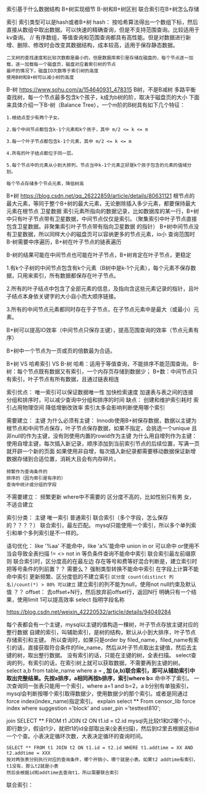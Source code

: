 索引基于什么数据结构
B+树实现细节
B-树和B+树区别
联合索引在B+树怎么存储


索引
	索引类型可以是hash或者B+树
	hash：
		按哈希算法得出一个数组下标，然后直接从数组中取出数据。可以快速的精确查询，但是不支持范围查询。比较适用于kv查询。
		// 有序数组，等值查询和范围查询都具有高性能。但是对数据进行新增、删除、修改时会改变其数据结构，成本较高，适用于保存静态数据。

	二叉树的查找速度和比较次数都是最小的，但是数据库索引是存储在磁盘的，每个节点逐一加载，逐一加载每一个磁盘页，磁盘对应着索引树的节点
	最坏的情况下，磁盘IO次数等于索引树的高度
	使用B树和B+树可以减小树的高度
B-树
	https://www.sohu.com/a/154640931_478315
	B树，不是B减树
	多路平衡查找树，每一个节点最多包含k个孩子，k成为b树的阶，取决于磁盘页的大小
	下面来具体介绍一下B-树（Balance Tree），一个m阶的B树具有如下几个特征：

	1.根结点至少有两个子女。

	2.每个中间节点都包含k-1个元素和k个孩子，其中 m/2 <= k <= m

	3.每一个叶子节点都包含k-1个元素，其中 m/2 <= k <= m

	4.所有的叶子结点都位于同一层。

	5.每个节点中的元素从小到大排列，节点当中k-1个元素正好是k个孩子包含的元素的值域分划。

	每个节点存储多个节点元素，降低树高


B+树
https://blog.csdn.net/qq_26222859/article/details/80631121
根节点的最大元素，等同于整个B+树的最大元素，无论删除插入多少元素，都要保持最大元素在根节点
卫星数据
	索引元素所指向的数据记录，比如数据库的某一行，B+树中只有叶子节点带有卫星数据，中间节点仅仅是索引。（聚集索引中叶子节点直接包含卫星数据。非聚集索引叶子节点带有指向卫星数据 的指针）
B+树中间节点没有卫星数据，所以同样大小的磁盘页可以容纳更多的节点元素，io小
查询范围时B-树需要中序遍历，B+树在叶子节点的链表遍历

B-树的结果可能在中间节点也可能在叶子节点，B+树肯定在叶子节点，更稳定

1.有k个子树的中间节点包含有k个元素（B树中是k-1个元素），每个元素不保存数据，只用来索引，所有数据都保存在叶子节点。

2.所有的叶子结点中包含了全部元素的信息，及指向含这些元素记录的指针，且叶子结点本身依关键字的大小自小而大顺序链接。

3.所有的中间节点元素都同时存在于子节点，在子节点元素中是最大（或最小）元素。

B+树可以提高IO效率（中间节点只保存主键），提高范围查询的效率（节点元素有序）


B+树中一个节点为一页或页的倍数最为合适。

B+树 VS 哈希索引 VS B-树
	哈希：适用于等值查询，不能排序不能范围查询。
	B-树：每个节点既有数据又有索引，一个内存页存储到数据少；
	B+数：中间节点只有索引，叶子节点有所有数据，且通过链表相连

索引优点：
	唯一索引可以保证数据唯一性
	加快检索速度
	加速表与表之间的连接
	分组和排序时，可以减少查询中分组和排序的时间
缺点：
	创建和维护索引耗时
	索引占用物理空间
	降低增删改效率
	索引太多会影响判断使用哪个索引

需要建立：
	主键
		为什么必须有主键：
			Innodb使用B+树保存数据，数据以主键为根节点和中间节点保存，叶子节点保存数据，如果不指定，会挑选一个unique 且 非null的作为主键，没有则使用内置的rowid作为主键
		为什么用自增列作为主键：
			使用自增主键，每次插入新记录，顺序添加到当前索引节点的后续位置，写满一页就开辟一个新的页面
			如果使用非自增，每次插入新纪录都需要移动数据保证新增数据存储到合适位置，消耗大且会有内存碎片。

	频繁作为查询条件的
	排序的（因为索引是有序的）
	查询中统计或分组的字段
不需要建立：
	频繁更新
	where中不需要的
	区分度不高的，比如性别只有男 女，不适合建立

索引分类：
	主键
	唯一索引
	普通索引
	联合索引（多个字段，怎么保存的？？？？）
	    联合索引，最左匹配。
	mysql只能使用一个索引，所以多个单列索引和单个多列索引是不一样的。

语句优化：
	like '%aa' 不能命中，like 'a%'能命中
	union in or 可以命中  or使用不当会导致全表扫描
	!= <> not in 等负条件查询不能命中索引
	联合索引最左前缀原则
	联合索引时，区分度高的在最左边
	存在等号和费等好混合判断是，建立索引时把等号条件的列前置？？ 需要么？
	强制类型转换不能命中索引
	在字段上计算不能命中索引
	更新频繁、区分度低的不建立索引
	```
		区分度 count(distinct 列名)/count(*) > 80% 可以建立
	```
	建立索引的列不能为null，使用not null约束及默认值  ？？
	offset： 去offset+N行，然后放弃前offset行，返回N行
	明确只有一个结果，使用limit 1可以提高效率
	select 指明字段名称

https://blog.csdn.net/weixin_42220532/article/details/94049284

每个表都会有一个主键，mysql以主键的值构造一棵树，叶子节点存放主键对应的整行数据
自建的索引，叫辅助索引，是树的结构，默认从小到大排序，叶子节点存储索引和主键。
所以查询时，如果只是order by filed_name，filed_name有索引的话，直接获取符合条件的file_name，然后从叶子节点取出主键值，然后去主键的树，取出整行数据。
没有索引的话，只能在主键的树，全表扫描。
select查询的列，有索引的话，在索引树上就可以获取数据，不需要再到主键的树。
select a,b from table_name where a = **, 加 (a,b)联合索引，即可从辅助索引中取出完整结果。先按a排序，a相同再按b排序，索引where b=** 命中不了索引。
一次查询同一张表只能用一个索引，where a=1 and b=2，a b分别有单独索引，mysql会判断按哪个索引取得数据少，使用数据少的那个索引。或者是同通过 force index(index_name)指定索引。
explain  select ** From censor_lib force index  where  suggestion ='block' and user_pin ='testtest810';

join
	SELECT ** FROM t1 JOIN t2 ON t1.id = t2.id
	mysql先比较t1和t2哪个小，即行数少，假设t1少，就把t1的id全部取出来(全表扫描)，然后到t2里去根据这些id一个个查。小表决定循环次数，大表决定循环的查询时间。

	SELECT ** FROM t1 JOIN t2 ON t1.id = t2.id WHERE t1.addtime = XX AND t2.addtime = XXX
	按对两张表分别执行对应的查询条件，哪个开销小，哪个就是小表。如果t2 addtime有索引，t1没有，那么t2就是小表
	然后会根据id和addtime去查询t1，所以需要联合索引


联合索引：
	


